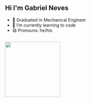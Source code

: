 ## Hi I'm Gabriel Neves

- 🔭 Graduated in Mechanical Engineer
- 🌱 I’m currently learning to code
- 😄 Pronouns: he/his

##

<div align="left">
  <a href="https://github.com/gabrneves">
  <img height="180em" src="https://github-readme-stats.vercel.app/api?username=gabrneves&show_icons=true&theme=dark&include_all_commits=true&count_private=true"/>
</div>

  
##
